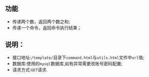 ## 功能
- 传递两个数，返回两个数之和;
- 传递一个命令，返回命令执行结果；
## 说明：
- 接口地址:``/template/``目录下``command.html``与``utils.html``文件中``url``值;
- 数据库:使用的``mysql``数据库,如有异常需更改账号密码配置;
- 请求方式:``GET``请求.